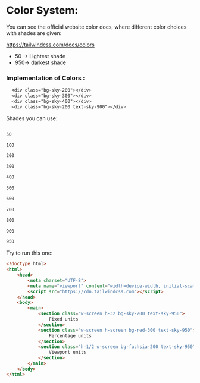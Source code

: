 # Color System:

You can see the official website color docs, where different color choices with shades are given:

https://tailwindcss.com/docs/colors

- 50 → Lightest shade
- 950→ darkest shade

### Implementation of Colors :

```css
  <div class="bg-sky-200"></div>
  <div class="bg-sky-300"></div>
  <div class="bg-sky-400"></div>
  <div class="bg-sky-200 text-sky-900"></div>
```

Shades you can use:

```css

50

100

200

300

400

500

600

700

800

900

950
```

Try to run this one:

```html
<!doctype html>
<html>
    <head>
        <meta charset="UTF-8">
        <meta name="viewport" content="width=device-width, initial-scale=1.0">
        <script src="https://cdn.tailwindcss.com"></script>
    </head>
    <body>
        <main> 
            <section class="w-screen h-32 bg-sky-200 text-sky-950">
                Fixed units
            </section>
            <section class="w-screen h-screen bg-red-300 text-sky-950">
                Percentage units
            </section>
            <section class="h-1/2 w-screen bg-fuchsia-200 text-sky-950">
                Viewport units
            </section>
        </main>
    </body>
</html>

```

